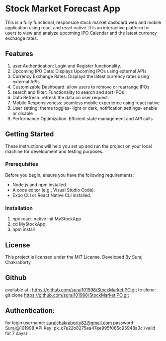 # Stock Market Forecast App

This is a fully functional, responsice stock market dasboard web and mobile application using react and react native. It is an interactive platform for users to view and analyze upcoming IPO Calendar and the latest currency exchange rates.

## Features

1. user Authentication: Login and Register functionality.
2. Upcoming IPO Data: Displays Upcoming IPOs using external APIs
3. Currency Exchange Rates: Displays the latest currency rates using external APIs
4. Customizable Dashboard: allow users to remove or rearrange IPOs
5. search and filter: Functionality to search and sort IPOs
6. Data Refresh: refresh the data on user request.
7. Mobile Responsiveness: seamless mobile experience using react native
8. User setting: theme toggles- light or dark, notification settings- enable or disable
9. Performance Optimization: Efficient state management and API calls.


## Getting Started

These instructions will help you set up and run the project on your local machine for development and testing purposes.

### Prerequisites

Before you begin, ensure you have the following requirements:

- Node.js and npm installed.
- A code editor (e.g., Visual Studio Code).
- Expo CLI or React Native CLI installed.

### Installation

1. npx react-native init MyStockApp
2. cd MyStockApp
3. npm install

## License
This project is licensed under the MIT License.
Developed By Suraj Chakraborty

## Github

available at : https://github.com/suraj101998/StockMarketIPO.git
to clone: git clone https://github.com/suraj101998/StockMarketIPO.git

## Authentication:
for login
    username: surajchakraborty82@gmail.com
    password: Suraj@101998
API Key: pk_c7e22b8275ea47ee995f065c95948a3c (valid for 7 days)